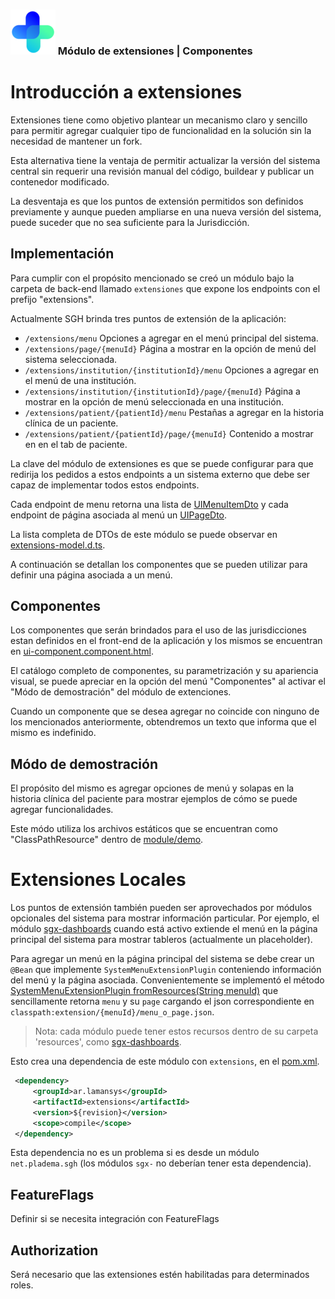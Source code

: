 ### ![logo](../../front-end/apps/projects/hospital/src/assets/custom/icons/icon-72x72.png) Módulo de extensiones | Componentes



# Introducción a extensiones

Extensiones tiene como objetivo plantear un mecanismo claro y sencillo para permitir agregar cualquier tipo de funcionalidad en la solución sin la necesidad de mantener un fork.

Esta alternativa tiene la ventaja de permitir actualizar la versión del sistema central sin requerir una revisión manual del código, buildear y publicar un contenedor modificado.

La desventaja es que los puntos de extensión permitidos son definidos previamente y aunque pueden ampliarse en una nueva versión del sistema, puede suceder que no sea suficiente para la Jurisdicción.


## Implementación

Para cumplir con el propósito mencionado se creó un módulo bajo la carpeta de back-end llamado `extensiones` que expone los endpoints con el prefijo "extensions".

Actualmente SGH brinda tres puntos de extensión de la aplicación:

* `/extensions/menu` Opciones a agregar en el menú principal del sistema.
* `/extensions/page/{menuId}` Página a mostrar en la opción de menú del sistema seleccionada.
* `/extensions/institution/{institutionId}/menu` Opciones a agregar en el menú de una institución.
* `/extensions/institution/{institutionId}/page/{menuId}` Página a mostrar en la opción de menú seleccionada en una institución.
* `/extensions/patient/{patientId}/menu` Pestañas a agregar en la historia clínica de un paciente.
* `/extensions/patient/{patientId}/page/{menuId}` Contenido a mostrar en en el tab de paciente.

La clave del módulo de extensiones es que se puede configurar para que redirija los pedidos a estos endpoints a un sistema externo que debe ser capaz de implementar todos estos endpoints.

Cada endpoint de menu retorna una lista de [UIMenuItemDto](../../back-end/extensions/src/main/java/net/pladema/hsi/extensions/infrastructure/controller/dto/UIMenuItemDto.java) y cada endpoint de página asociada al menú un [UIPageDto](../../back-end/extensions/src/main/java/net/pladema/hsi/extensions/infrastructure/controller/dto/UIPageDto.java).

La lista completa de DTOs de este módulo se puede observar en [extensions-model.d.ts](../../front-end/apps/projects/hospital/src/app/modules/extensions/extensions-model.d.ts).

A continuación se detallan los componentes que se pueden utilizar para definir una página asociada a un menú.

## Componentes

Los componentes que serán brindados para el uso de las jurisdicciones estan definidos en el front-end de la aplicación y los mismos se encuentran en [ui-component.component.html](../../front-end/apps/projects/hospital/src/app/modules/extensions/components/ui-component/ui-component.component.html).

El catálogo completo de componentes, su parametrización y su apariencia visual, se puede apreciar en la opción del menú "Componentes" al activar el "Módo de demostración" del módulo de extenciones.

Cuando un componente que se desea agregar no coincide con ninguno de los mencionados anteriormente, obtendremos un texto que informa que el mismo es indefinido.

## Módo de demostración

El propósito del mismo es agregar opciones de menú y solapas en la historia clínica del paciente para mostrar ejemplos de cómo se puede agregar funcionalidades.

Este módo utiliza los archivos estáticos que se encuentran como "ClassPathResource" dentro de [module/demo](../../back-end/extensions/src/main/resources/module/demo).

# Extensiones Locales

Los puntos de extensión también pueden ser aprovechados por módulos opcionales del sistema para mostrar información particular. Por ejemplo, el módulo [sgx-dashboards](../sgx-dashboards/src/main/java/ar/lamansys/sgx/cubejs/infrastructure/configuration/CubejsAutoConfiguration.java) cuando está activo extiende el menú en la página principal del sistema para mostrar tableros (actualmente un placeholder).

Para agregar un menú en la página principal del sistema se debe crear un `@Bean` que implemente `SystemMenuExtensionPlugin` conteniendo información del menú y la página asociada. Convenientemente se implementó el método [SystemMenuExtensionPlugin fromResources(String menuId)](../extensions/src/main/java/net/pladema/hsi/extensions/configuration/plugins/SystemMenuExtensionPluginBuilder.java) que sencillamente retorna `menu` y su `page` cargando el json correspondiente en `classpath:extension/{menuId}/menu_o_page.json`.

> Nota: cada módulo puede tener estos recursos dentro de su carpeta 'resources', como [sgx-dashboards](../sgx-dashboards/src/main/resources/extension/tableros/).

Esto crea una dependencia de este módulo con `extensions`, en el [pom.xml](../sgx-dashboards/pom.xml#L24).

``` xml
 <dependency>
     <groupId>ar.lamansys</groupId>
     <artifactId>extensions</artifactId>
     <version>${revision}</version>
     <scope>compile</scope>
 </dependency>
```

Esta dependencia no es un problema si es desde un módulo `net.pladema.sgh` (los módulos `sgx-` no deberían tener esta dependencia).

## FeatureFlags

Definir si se necesita integración con FeatureFlags

## Authorization

Será necesario que las extensiones estén habilitadas para determinados roles.